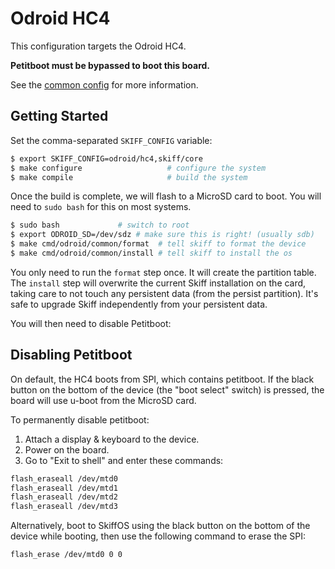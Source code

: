 # Odroid HC4

This configuration targets the Odroid HC4.

**Petitboot must be bypassed to boot this board.**

See the [common config](../) for more information.

## Getting Started

Set the comma-separated `SKIFF_CONFIG` variable:

```sh
$ export SKIFF_CONFIG=odroid/hc4,skiff/core
$ make configure                   # configure the system
$ make compile                     # build the system
```

Once the build is complete, we will flash to a MicroSD card to boot. You will
need to `sudo bash` for this on most systems.

```sh
$ sudo bash             # switch to root
$ export ODROID_SD=/dev/sdz # make sure this is right! (usually sdb)
$ make cmd/odroid/common/format  # tell skiff to format the device
$ make cmd/odroid/common/install # tell skiff to install the os
```

You only need to run the `format` step once. It will create the partition table.
The `install` step will overwrite the current Skiff installation on the card,
taking care to not touch any persistent data (from the persist partition). It's
safe to upgrade Skiff independently from your persistent data.

You will then need to disable Petitboot:

## Disabling Petitboot

On default, the HC4 boots from SPI, which contains petitboot. If the black
button on the bottom of the device (the "boot select" switch) is pressed, the
board will use u-boot from the MicroSD card.

To permanently disable petitboot:

 1. Attach a display & keyboard to the device.
 2. Power on the board.
 3. Go to "Exit to shell" and enter these commands:
 
```sh
flash_eraseall /dev/mtd0
flash_eraseall /dev/mtd1
flash_eraseall /dev/mtd2
flash_eraseall /dev/mtd3
```
 
Alternatively, boot to SkiffOS using the black button on the bottom of the
device while booting, then use the following command to erase the SPI:

```sh
flash_erase /dev/mtd0 0 0
```
